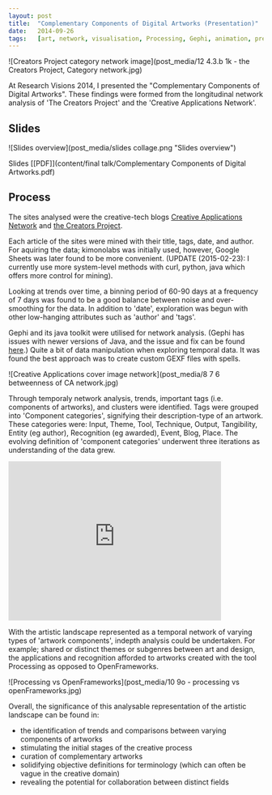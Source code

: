```yaml
---
layout:	post
title:	"Complementary Components of Digital Artworks (Presentation)"
date:	2014-09-26
tags:	[art, network, visualisation, Processing, Gephi, animation, presentation]
---
```


![Creators Project category network image](post_media/12 4.3.b 1k - the Creators Project, Category network.jpg)

At Research Visions 2014, I presented the "Complementary Components of Digital Artworks". These findings were formed from the longitudinal network analysis of 'The Creators Project' and the 'Creative Applications Network'.

## Slides

![Slides overview](post_media/slides collage.png "Slides overview")

Slides [[PDF]](content/final talk/Complementary Components of Digital Artworks.pdf)

## Process

The sites analysed were the creative-tech blogs [Creative Applications Network] and [the Creators Project]. 

Each article of the sites were mined with their title, tags, date, and author. For aquiring the data; kimonolabs was initially used, however, Google Sheets was later found to be more convenient. (UPDATE (2015-02-23): I currently use more system-level methods with curl, python, java which offers more control for mining).

Looking at trends over time, a binning period of 60-90 days at a frequency of 7 days was found to be a good balance between noise and over-smoothing for the data. In addition to 'date', exploration was begun with other low-hanging attributes such as 'author' and 'tags'.

Gephi and its java toolkit were utilised for network analysis. (Gephi has issues with newer versions of Java, and the issue and fix can be found [here](https://github.com/gephi/gephi/issues/748).) Quite a bit of data manipulation when exploring temporal data. It was found the best approach was to create custom GEXF files with spells.

![Creative Applications cover image network](post_media/8 7 6 betweenness of CA network.jpg)

Through temporaly network analysis, trends, important tags (i.e. components of artworks), and clusters were identified. Tags were grouped into 'Component categories', signifying their description-type of an artwork. These categories were: Input, Theme, Tool, Technique, Output, Tangibility, Entity (eg author), Recognition (eg awarded), Event, Blog, Place. The evolving definition of 'component categories' underwent three iterations as understanding of the data grew.

<iframe width="420" height="315" src="https://www.youtube.com/embed/atF4R2yk9W4?rel=0" frameborder="0" allowfullscreen></iframe>

With the artistic landscape represented as a temporal network of varying types of 'artwork components', indepth analysis could be undertaken. For example; shared or distinct themes or subgenres between art and design, the applications and recognition afforded to artworks created with the tool Processing as opposed to OpenFrameworks.

![Processing vs OpenFrameworks](post_media/10 9o - processing vs openFrameworks.jpg)

Overall, the significance of this analysable representation of the artistic landscape can be found in:

- the identification of trends and comparisons between varying components of artworks
- stimulating the initial stages of the creative process
- curation of complementary artworks
- solidifying objective definitions for terminology (which can often be vague in the creative domain)
- revealing the potential for collaboration between distinct fields


[Creative Applications Network]: http://www.creativeapplications.net

[the Creators Project]: http://thecreatorsproject.vice.com/